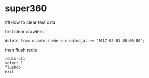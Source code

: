 # super360

##How to clear test data

first clear crawlers:
```
delete from crawlers where created_at >= "2017-02-01 00:00:00";
```
then flush redis
```
redis-cli
select 1
flushdb
exit
```
